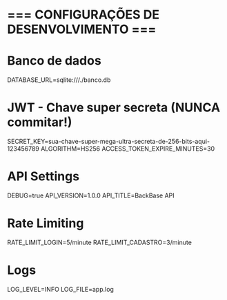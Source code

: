 # === CONFIGURAÇÕES DE DESENVOLVIMENTO ===
# Banco de dados
DATABASE_URL=sqlite:///./banco.db

# JWT - Chave super secreta (NUNCA commitar!)
SECRET_KEY=sua-chave-super-mega-ultra-secreta-de-256-bits-aqui-123456789
ALGORITHM=HS256
ACCESS_TOKEN_EXPIRE_MINUTES=30

# API Settings
DEBUG=true
API_VERSION=1.0.0
API_TITLE=BackBase API

# Rate Limiting
RATE_LIMIT_LOGIN=5/minute
RATE_LIMIT_CADASTRO=3/minute

# Logs
LOG_LEVEL=INFO
LOG_FILE=app.log
